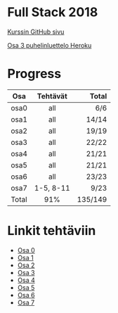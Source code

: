 # Full Stack 2018
[Kurssin GitHub sivu](https://fullstackopen.github.io/)

[Osa 3 puhelinluettelo Heroku](https://osa3-puhelinluettelo.herokuapp.com/)

# Progress


| Osa           | Tehtävät      | Total   |
| ------------- |:-------------:| -------:|
| osa0          | all          		| 6/6     |
| osa1          | all           	| 14/14   |
| osa2          | all           	| 19/19   |
| osa3          | all           	| 22/22   |
| osa4          | all           	| 21/21   |
| osa5          | all         	  	| 21/21   |
| osa6          | all           	| 23/23    |
| osa7          | 1-5, 8-11          | 9/23    |
| Total         | 91%           	| 135/149  |

# Linkit tehtäviin
+ [Osa 0](tehtävät/osa0)
+ [Osa 1](tehtävät/osa1)
+ [Osa 2](tehtävät/osa2)
+ [Osa 3](tehtävät/osa3)
+ [Osa 4](tehtävät/osa4)
+ [Osa 5](tehtävät/osa5)
+ [Osa 6](tehtävät/osa6)
+ [Osa 7](tehtävät/osa7)
